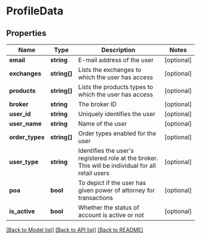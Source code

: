 # ProfileData

## Properties
Name | Type | Description | Notes
------------ | ------------- | ------------- | -------------
**email** | **string** | E-mail address of the user | [optional] 
**exchanges** | **string[]** | Lists the exchanges to which the user has access | [optional] 
**products** | **string[]** | Lists the products types to which the user has access | [optional] 
**broker** | **string** | The broker ID | [optional] 
**user_id** | **string** | Uniquely identifies the user | [optional] 
**user_name** | **string** | Name of the user | [optional] 
**order_types** | **string[]** | Order types enabled for the user | [optional] 
**user_type** | **string** | Identifies the user&#x27;s registered role at the broker. This will be individual for all retail users | [optional] 
**poa** | **bool** | To depict if the user has given power of attorney for transactions | [optional] 
**is_active** | **bool** | Whether the status of account is active or not | [optional] 

[[Back to Model list]](../../README.md#documentation-for-models) [[Back to API list]](../../README.md#documentation-for-api-endpoints) [[Back to README]](../../README.md)

